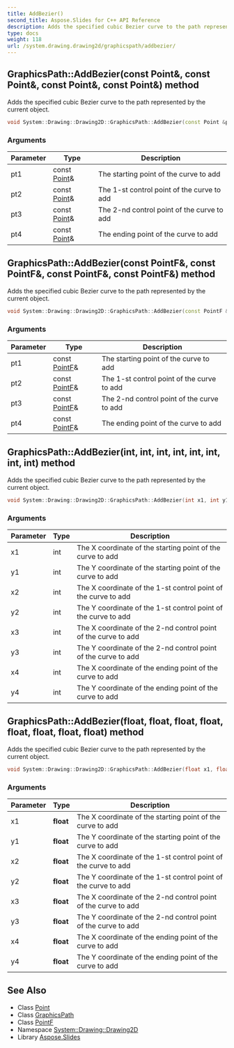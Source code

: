 ```yaml
---
title: AddBezier()
second_title: Aspose.Slides for C++ API Reference
description: Adds the specified cubic Bezier curve to the path represented by the current object.
type: docs
weight: 118
url: /system.drawing.drawing2d/graphicspath/addbezier/
---
```

## GraphicsPath::AddBezier(const Point\&, const Point\&, const Point\&, const Point\&) method


Adds the specified cubic Bezier curve to the path represented by the current object.

```cpp
void System::Drawing::Drawing2D::GraphicsPath::AddBezier(const Point &pt1, const Point &pt2, const Point &pt3, const Point &pt4)
```


### Arguments

| Parameter | Type | Description |
| --- | --- | --- |
| pt1 | const [Point](../../../system.drawing/point/)\& | The starting point of the curve to add |
| pt2 | const [Point](../../../system.drawing/point/)\& | The 1-st control point of the curve to add |
| pt3 | const [Point](../../../system.drawing/point/)\& | The 2-nd control point of the curve to add |
| pt4 | const [Point](../../../system.drawing/point/)\& | The ending point of the curve to add |

## GraphicsPath::AddBezier(const PointF\&, const PointF\&, const PointF\&, const PointF\&) method


Adds the specified cubic Bezier curve to the path represented by the current object.

```cpp
void System::Drawing::Drawing2D::GraphicsPath::AddBezier(const PointF &pt1, const PointF &pt2, const PointF &pt3, const PointF &pt4)
```


### Arguments

| Parameter | Type | Description |
| --- | --- | --- |
| pt1 | const [PointF](../../../system.drawing/pointf/)\& | The starting point of the curve to add |
| pt2 | const [PointF](../../../system.drawing/pointf/)\& | The 1-st control point of the curve to add |
| pt3 | const [PointF](../../../system.drawing/pointf/)\& | The 2-nd control point of the curve to add |
| pt4 | const [PointF](../../../system.drawing/pointf/)\& | The ending point of the curve to add |

## GraphicsPath::AddBezier(int, int, int, int, int, int, int, int) method


Adds the specified cubic Bezier curve to the path represented by the current object.

```cpp
void System::Drawing::Drawing2D::GraphicsPath::AddBezier(int x1, int y1, int x2, int y2, int x3, int y3, int x4, int y4)
```


### Arguments

| Parameter | Type | Description |
| --- | --- | --- |
| x1 | int | The X coordinate of the starting point of the curve to add |
| y1 | int | The Y coordinate of the starting point of the curve to add |
| x2 | int | The X coordinate of the 1-st control point of the curve to add |
| y2 | int | The Y coordinate of the 1-st control point of the curve to add |
| x3 | int | The X coordinate of the 2-nd control point of the curve to add |
| y3 | int | The Y coordinate of the 2-nd control point of the curve to add |
| x4 | int | The X coordinate of the ending point of the curve to add |
| y4 | int | The Y coordinate of the ending point of the curve to add |

## GraphicsPath::AddBezier(float, float, float, float, float, float, float, float) method


Adds the specified cubic Bezier curve to the path represented by the current object.

```cpp
void System::Drawing::Drawing2D::GraphicsPath::AddBezier(float x1, float y1, float x2, float y2, float x3, float y3, float x4, float y4)
```


### Arguments

| Parameter | Type | Description |
| --- | --- | --- |
| x1 | **float** | The X coordinate of the starting point of the curve to add |
| y1 | **float** | The Y coordinate of the starting point of the curve to add |
| x2 | **float** | The X coordinate of the 1-st control point of the curve to add |
| y2 | **float** | The Y coordinate of the 1-st control point of the curve to add |
| x3 | **float** | The X coordinate of the 2-nd control point of the curve to add |
| y3 | **float** | The Y coordinate of the 2-nd control point of the curve to add |
| x4 | **float** | The X coordinate of the ending point of the curve to add |
| y4 | **float** | The Y coordinate of the ending point of the curve to add |

## See Also

* Class [Point](../../../system.drawing/point/)
* Class [GraphicsPath](../)
* Class [PointF](../../../system.drawing/pointf/)
* Namespace [System::Drawing::Drawing2D](../../)
* Library [Aspose.Slides](../../../)